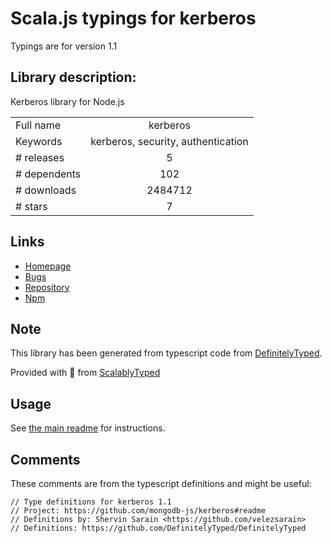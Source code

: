 
# Scala.js typings for kerberos

Typings are for version 1.1

## Library description:
Kerberos library for Node.js

|                    |                 |
| ------------------ | :-------------: |
| Full name          | kerberos |
| Keywords           | kerberos, security, authentication |
| # releases         | 5 |
| # dependents       | 102 |
| # downloads        | 2484712 |
| # stars            | 7 |

## Links
- [Homepage](https://github.com/mongodb-js/kerberos#readme)
- [Bugs](https://github.com/mongodb-js/kerberos/issues)
- [Repository](https://github.com/mongodb-js/kerberos)
- [Npm](https://www.npmjs.com/package/kerberos)
    


## Note
This library has been generated from typescript code from [DefinitelyTyped](https://definitelytyped.org).

Provided with :purple_heart: from [ScalablyTyped](https://github.com/oyvindberg/ScalablyTyped)

## Usage
See [the main readme](../../readme.md) for instructions.

## Comments

These comments are from the typescript definitions and might be useful:
```
// Type definitions for kerberos 1.1
// Project: https://github.com/mongodb-js/kerberos#readme
// Definitions by: Shervin Sarain <https://github.com/velezsarain>
// Definitions: https://github.com/DefinitelyTyped/DefinitelyTyped

```

